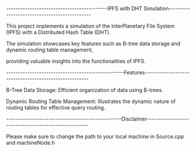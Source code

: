 -------------------------------------------IPFS with DHT Simulation---------------------------------------------

This project implements a simulation of the InterPlanetary File System (IPFS) with a Distributed Hash Table (DHT). 

The simulation showcases key features such as B-tree data storage and dynamic routing table management,

providing valuable insights into the functionalities of IPFS.

--------------------------------------------------Features------------------------------------------------------

B-Tree Data Storage: Efficient organization of data using B-trees. 

Dynamic Routing Table Management: Illustrates the dynamic nature of routing tables for effective query routing. 

-------------------------------------------------Disclaimer----------------------------------------------------- 

Please make sure to change the path to your local machine in Source.cpp and machineNode.h
